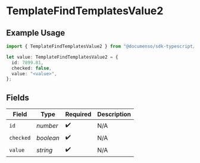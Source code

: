 # TemplateFindTemplatesValue2

## Example Usage

```typescript
import { TemplateFindTemplatesValue2 } from "@documenso/sdk-typescript/models/operations";

let value: TemplateFindTemplatesValue2 = {
  id: 7899.81,
  checked: false,
  value: "<value>",
};
```

## Fields

| Field              | Type               | Required           | Description        |
| ------------------ | ------------------ | ------------------ | ------------------ |
| `id`               | *number*           | :heavy_check_mark: | N/A                |
| `checked`          | *boolean*          | :heavy_check_mark: | N/A                |
| `value`            | *string*           | :heavy_check_mark: | N/A                |